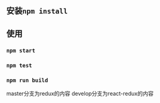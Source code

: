 ## 安装`npm install`

## 使用

### `npm start`


### `npm test`


### `npm run build`


master分支为redux的内容
develop分支为react-redux的内容
